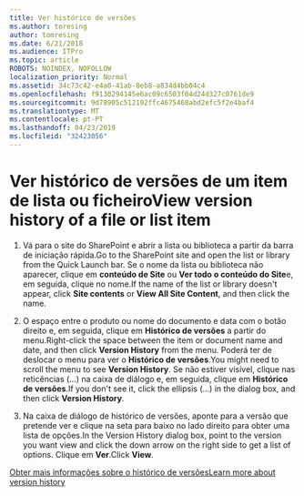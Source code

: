 ```yaml
---
title: Ver histórico de versões
ms.author: toresing
author: tomresing
ms.date: 6/21/2018
ms.audience: ITPro
ms.topic: article
ROBOTS: NOINDEX, NOFOLLOW
localization_priority: Normal
ms.assetid: 34c73c42-e4a0-41ab-8eb8-a834d4bb04c4
ms.openlocfilehash: f9130294145e6ac09c6503f04d24d327c0761de9
ms.sourcegitcommit: 9d78905c512192ffc4675468abd2efc5f2e4baf4
ms.translationtype: MT
ms.contentlocale: pt-PT
ms.lasthandoff: 04/23/2019
ms.locfileid: "32423056"
---
```

# <a name="view-version-history-of-a-file-or-list-item"></a><span data-ttu-id="f522a-102">Ver histórico de versões de um item de lista ou ficheiro</span><span class="sxs-lookup"><span data-stu-id="f522a-102">View version history of a file or list item</span></span>

1. <span data-ttu-id="f522a-103">Vá para o site do SharePoint e abrir a lista ou biblioteca a partir da barra de iniciação rápida.</span><span class="sxs-lookup"><span data-stu-id="f522a-103">Go to the SharePoint site and open the list or library from the Quick Launch bar.</span></span> <span data-ttu-id="f522a-104">Se o nome da lista ou biblioteca não aparecer, clique em **conteúdo de Site** ou **Ver todo o conteúdo do Site**e, em seguida, clique no nome.</span><span class="sxs-lookup"><span data-stu-id="f522a-104">If the name of the list or library doesn't appear, click **Site contents** or **View All Site Content**, and then click the name.</span></span>
    
2. <span data-ttu-id="f522a-105">O espaço entre o produto ou nome do documento e data com o botão direito e, em seguida, clique em **Histórico de versões** a partir do menu.</span><span class="sxs-lookup"><span data-stu-id="f522a-105">Right-click the space between the item or document name and date, and then click **Version History** from the menu.</span></span> <span data-ttu-id="f522a-106">Poderá ter de deslocar o menu para ver o **Histórico de versões**.</span><span class="sxs-lookup"><span data-stu-id="f522a-106">You might need to scroll the menu to see **Version History**.</span></span> <span data-ttu-id="f522a-107">Se não estiver visível, clique nas reticências (...) na caixa de diálogo e, em seguida, clique em **Histórico de versões**.</span><span class="sxs-lookup"><span data-stu-id="f522a-107">If you don't see it, click the ellipsis (...) in the dialog box, and then click **Version History**.</span></span>
    
3. <span data-ttu-id="f522a-108">Na caixa de diálogo de histórico de versões, aponte para a versão que pretende ver e clique na seta para baixo no lado direito para obter uma lista de opções.</span><span class="sxs-lookup"><span data-stu-id="f522a-108">In the Version History dialog box, point to the version you want view and click the down arrow on the right side to get a list of options.</span></span> <span data-ttu-id="f522a-109">Clique em **Ver**.</span><span class="sxs-lookup"><span data-stu-id="f522a-109">Click **View**.</span></span>
    
[<span data-ttu-id="f522a-110">Obter mais informações sobre o histórico de versões</span><span class="sxs-lookup"><span data-stu-id="f522a-110">Learn more about version history</span></span>](https://go.microsoft.com/fwlink/?linkid=875709)
  

